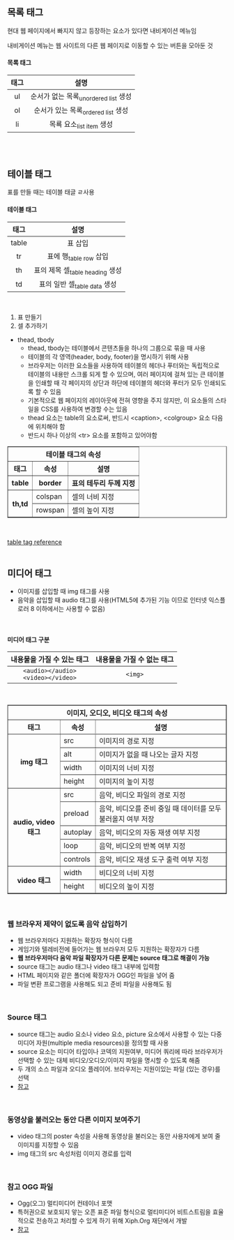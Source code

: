 ## 목록 태그
현대 웹 페이지에서 빠지지 않고 등장하는 요소가 있다면 내비게이션 메뉴임

내비게이션 메뉴는 웹 사이트의 다른 웹 페이지로 이동할 수 있는 버튼을 모아둔 것

#### 목록 태그
태그 | 설명
:--:|:--:
ul | 순서가 없는 목록<sub>unordered list</sub> 생성
ol | 순서가 있는 목록<sub>ordered list</sub> 생성
li | 목룍 요소<sub>list item</sub> 생성

<br><br>
## 테이블 태그
표를 만들 때는 테이블 태글 ㄹ사용

#### 테이블 태그
태그 | 설명
:--:|:--:
table | 표 삽입
tr | 표에 행<sub>table row</sub> 삽입
th | 표의 제목 셀<sub>table heading</sub> 생성
td | 표의 일반 셀<sub>table data</sub> 생성
<br>

1. 표 만들기
2. 셀 추가하기

+ thead, tbody 
    + thead, tbody는 테이블에서 콘텐츠들을 하나의 그룹으로 묶을 때 사용
    + 테이블의 각 영역(header, body, footer)을 명시하기 위해 사용
    + 브라우저는 이러한 요소들을 사용하여 테이블의 헤더나 푸터와는 독립적으로 테이블의 내용만 스크롤 되게 할 수 있으며, 여러 페이지에 걸쳐 있는 큰 테이블을 인쇄할 때 각 페이지의 상단과 하단에 테이블의 헤더와 푸터가 모두 인쇄되도록 할 수 있음
    + 기본적으로 웹 페이지의 레이아웃에 전혀 영향을 주지 않지만, 이 요소들의 스타일을 CSS를 사용하여 변경할 수는 있음
    + thead 요소는 table의 요소로써, 반드시 &lt;caption&gt;, &lt;colgroup&gt; 요소 다음에 위치해야 함
    + 반드시 하나 이상의 &lt;tr&gt; 요소를 포함하고 있어야함

<table border="1">
    <tr><th colspan="3">테이블 태그의 속성</th></tr>
    <tr>
        <th>태그</th>
        <th>속성</th>
        <th>설명</th>
    </tr>
    <tr>
        <th>table</th>
        <th>border</th>
        <th>표의 테두리 두께 지정</th>
    </tr>
    <tr>
        <th rowspan="2">th,td </th>
        <td>colspan</td><td>셀의 너비 지정</td>
    </tr>
    <tr><td>rowspan</td><td>셀의 높이 지정</td></tr>
</table>
<br>

[table tag reference](http://tcpschool.com/html-tags/thead)
<br><br>

## 미디어 태그
+ 이미지를 삽입할 때 img 태그를 사용
+ 음악을 삽입할 때 audio 태그를 사용(HTML5에 추가된 기능 이므로 인터넷 익스플로러 8 이하에서는 사용할 수 없음)

<br>

#### 미디어 태그 구분
내용물을 가질 수 있는 태그| 내용물을 가질 수 없는 태그
:--:|:--:
`<audio></audio>`<br>`<video></video>`|`<img>`


<br>

<table border="1">
    <tr><th colspan="3">이미지, 오디오, 비디오 태그의 속성</tr>
    <tr>
        <th>태그</th>
        <th>속성</th>
        <th>설명</th>
    <tr>
    <tr>
        <th rowspan="4">img 태그</th>
        <td>src</td>
        <td>이미지의 경로 지정</td>
    </tr>
    <tr>
        <td>alt</td>
        <td>이미지가 없을 때 나오는 글자 지정</td>
    </tr>
    <tr>
        <td>width</td>
        <td>이미지의 너비 지정</td>
    </tr>
    <tr>
        <td>height</td>
        <td>이미지의 높이 지정</td>
    <tr>
    <tr>
        <th rowspan="5">audio, video 태그</th>
        <td>src</td>
        <td>음악, 비디오 파일의 경로 지정</td>
    </tr>
    <tr>
        <td>preload</td>
        <td>음악, 비디오를 준비 중일 때 데이터를 모두 불러올지 여부 저장</td>
    </tr>
    <tr>
        <td>autoplay</td>
        <td>음악, 비디오의 자동 재생 여부 지정</td>
    </tr>
    <tr>   
        <td>loop</td>
        <td>음악, 비디오의 반복 여부 지정</td>
    </tr>
    <tr>
        <td>controls</td>
        <td>음악, 비디오 재생 도구 출력 여부 지정</td>
    </tr>
    <tr>
        <th rowspan="2">video 태그</th>
        <td>width</td>
        <td>비디오의 너비 지정</td>
    </tr>
    <tr>
        <td>height</td>
        <td>비디오의 높이 지정</td>
    </tr>
</table>

<br>

### 웹 브라우저 제약이 없도록 음악 삽입하기
+ 웹 브라우저마다 지원하는 확장자 형식이 다름
+ 게임기와 텔레비전에 들어가는 웹 브라우저 모두 지원하는 확장자가 다름
+ **웹 브라우저마다 음악 파일 확장자가 다른 문제는 source 태그로 해결이 가능**
+ source 태그는 audio 태그나 video 태그 내부에 입력함
+ HTML 페이지와 같은 폴더에 확장자가  OGG인 파일을 넣어 줌
+ 파일 변환 프로그램을 사용해도 되고 준비 파일을 사용해도 됨
<br>

### Source 태그
+ source 태그는 audio 요소나 video 요소, picture 요소에서 사용할 수 있는 다중 미디어 자원(multiple media resources)을 정의할 때 사용
+ source 요소는 미디어 타입이나 코덱의 지원여부, 미디어 쿼리에 따라 브라우저가 선택할 수 있는 대체 비디오/오디오/이미지 파일을 명시할 수 있도록 해줌 
+ 두 개의 소스 파일과 오디오 플레이어. 브라우저는 지원이있는 파일 (있는 경우)를 선택
+ [참고](http://www.w3bai.com/ko/tags/tag_source.html)

<br>

### 동영상을 불러오는 동안 다른 이미지 보여주기
+ video 태그의 poster 속성을 사용해 동영상을 불러오는 동안 사용자에게 보여 줄 이미지를 지정할 수 있음
+ img 태그의 src 속성처럼 이미지 경로를 입력

<br>

### 참고 OGG 파일
+ Ogg(오그) 멀티미디어 컨테이너 포맷
+ 특허권으로 보호되지 앟는 오픈 표준 파일 형식으로 멀티미디어 비트스트림을 효율적으로 전송하고 처리할 수 있게 하기 위해 Xiph.Org 재단에서 개발
+ [참고](https://ko.wikipedia.org/wiki/Ogg)